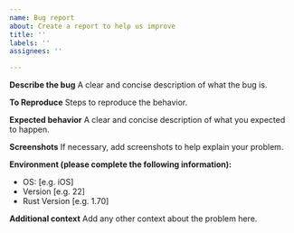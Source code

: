 ```yaml
---
name: Bug report
about: Create a report to help us improve
title: ''
labels: ''
assignees: ''

---
```


**Describe the bug**
A clear and concise description of what the bug is.

**To Reproduce**
Steps to reproduce the behavior.

**Expected behavior**
A clear and concise description of what you expected to happen.

**Screenshots**
If necessary, add screenshots to help explain your problem.

**Environment (please complete the following information):**
 - OS: [e.g. iOS]
 - Version [e.g. 22]
 - Rust Version [e.g. 1.70]

**Additional context**
Add any other context about the problem here.
